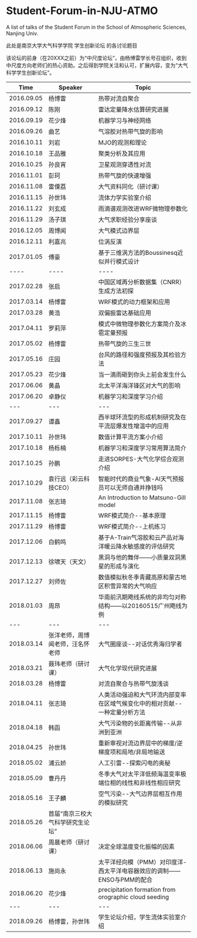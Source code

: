 # Student-Forum-in-NJU-ATMO
A list of talks of the Student Forum in the School of Atmospheric Sciences, Nanjing Univ. 

此处是南京大学大气科学学院 学生创新论坛 的各讨论题目

该论坛的前身（在20XXX之前）为“中尺度论坛”，由杨博雷学长号召组织，收到中尺度方向老师们的热心资助。之后得到学院关注和认可，扩展内容，变为“大气科学学生创新论坛”。

|  Time  | Speaker | Topic |
| ---|----|----|
2016.09.05|	杨博雷    |热带对流自聚合
2016.09.12|	陈刚      |雷达定量降水估算研究进展
2016.09.19|	花少烽	  |机器学习与神经网络
2016.09.26|	曲艺	 		|气溶胶对热带气旋的影响
2016.10.11|	刘岩	 		|MJO的观测和理论
2016.10.18|	王品雅		|聚类分析及其应用
2016.10.25|	孙良宵		|卫星观测穿透性对流
2016.11.01|	彭珂	 		|热带气旋的快速增强
2016.11.08|	雷傈荔		|大气资料同化（研讨课）
2016.11.15|	孙世玮		|流体力学实验室介绍
2016.11.22|	刘玄成		|雨滴谱观测改进WRF微物理参数化
2016.11.29|	汤子琪		|大气求职经验分享座谈
2016.12.05|	周博闻		|大气模式边界层
2016.12.11|	利嘉兆		|位涡反演
2017.01.05|	傅豪			|基于三维涡方法的Boussinesq近似并行模式设计
|----|----|----|
2017.02.28|	张启			|中国区域再分析数据集（CNRR）生成方法初探
2017.03.14|	杨博雷		|WRF模式的动力框架和应用
2017.03.28|	黄浩			|双偏振雷达基础应用
2017.04.11|	罗莉萍		|模式中微物理参数化方案简介及冰雹定量预报
2017.05.02|	杨博雷		|热带气旋的三生三世
2017.05.16|	庄园			|台风的路径和强度预报及其检验方法
2017.05.23|	花少烽		|当一滴雨砸到你头上前会发生什么
2017.06.06|	黄晶			|北太平洋海洋锋区对大气的影响
2017.06.20|	卓静仪		|机器学习和深度学习介绍
|---|---|---|
2017.09.27|	谭鑫			|西半球环流型的形成机制研究及在平流层爆发性增温中的应用
2017.10.11|	孙世玮		|数值计算平流方案小介绍
2017.10.18|	杨栎楠		|机器学习和深度学习常用算法简介
2017.10.25|	孙鹏			|走进SORPES-大气化学综合观测介绍
2017.10.29|	袁行远（彩云科技CEO）	|智能时代的商业气象-AI天气预报员可以无师自通并挣钱吗
2017.11.08|	张志琦		|An Introduction to Matsuno-Gill model
2017.11.15|	杨博雷		|WRF模式简介--基本原理
2017.11.29|	杨博雷		|WRF模式简介--上机练习
2017.12.06|	白鹤鸣		|基于A-Train气溶胶和云产品对海洋暖云降水敏感度的评估研究
2017.12.13|	徐啸天（天文）	|黑洞与他的舞伴——小质量双洞黑星的形成与演化
2017.12.27| 刘师佐		|数值模拟秋冬季青藏高原和蒙古地区积雪异常的大气响应
2018.01.03| 周昂			|华南前汛期飑线系统的非均匀对称结构——以20160515广州飑线为例
|---|---|---|
2018.03.14| 张洋老师，周博闻老师，汪名怀老师	|大气圈座谈--对话优秀海归学者
2018.03.21|	聂玮老师（研讨课）	|大气化学现代研究进展
2018.03.28|	杨博雷		|对流自聚合与热带气旋浅谈
2018.04.11|	张志琦		|人类活动强迫和大气环流内部变率在区域气候变化中的相对贡献--一种定量分析方法
2018.04.18|	韩函			|大气污染物的长距离传输--从非洲到亚洲
2018.04.25|	孙世玮		|重新审视对流边界层中的梯度/逆梯度项和局地/非局地输送
2018.05.02|	浦云娇		|人工引雷--探索闪电的奥秘
2018.05.09|	曹丹丹		|冬季大气对太平洋低频海温变率极端位相的线性和非线性相应研究
2018.05.16|	王子麟		|空气污染--大气边界层相互作用的模拟研究
2018.05.26|		首届“南京三校大气科学研究生论坛”
2018.06.06|	周晨老师（研讨课）	|决定全球温度变化振幅的因素
2018.06.13|	施尚永		|太平洋经向模（PMM）对印度洋-西太平洋电容器效应的调制——ENSO与PMM的配合
2018.06.20|	花少烽		|precipitation formation from orographic cloud seeding
---|---|---
2018.09.26| 杨博雷，孙世玮  |学生论坛介绍，学生流体实验室介绍
